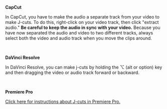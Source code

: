 
**CapCut**

In CapCut, you have to make the audio a separate track from your video to make J-cuts. To do this, right-click on your video track, then click "extract audio." **Be careful to keep the audio in sync with your video.** Because you have now separated the audio and video to two different tracks, always select both the video and audio track when you move the clips around.

<br />


**DaVinci Resolve**

In DaVinci Resolve, you can make j-cuts by holding the ⌥ (alt or option) key and then dragging the video or audio track forward or backward.


<br />


**Premiere Pro**

[Click here for instructions about J-cuts in Premiere Pro.](https://helpx.adobe.com/premiere-pro/using/perform-j-and-l-cuts.html)
